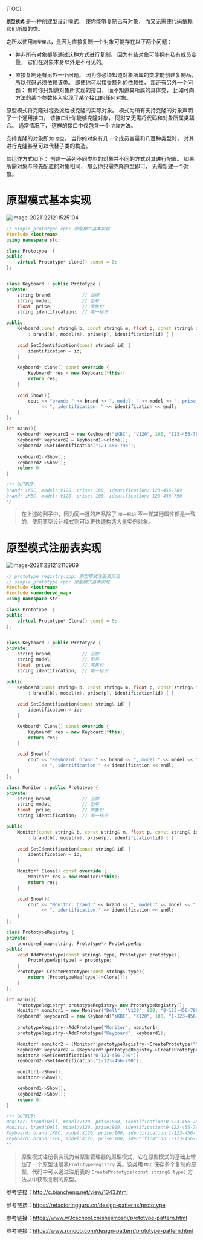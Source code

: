 [TOC]

**`原型模式`** 是一种创建型设计模式， 使你能够复制已有对象， 而又无需使代码依赖它们所属的类。

之所以使用`原型模式`，是因为直接复制一个对象可能存在以下两个问题：

- 并非所有对象都能通过这种方式进行复制， 因为有些对象可能拥有私有成员变量， 它们在对象本身以外是不可见的。

- 直接复制还有另外一个问题。 因为你必须知道对象所属的类才能创建复制品， 所以代码必须依赖该类。 即使你可以接受额外的依赖性， 那还有另外一个问题： 有时你只知道对象所实现的接口， 而不知道其所属的具体类， 比如可向方法的某个参数传入实现了某个接口的任何对象。



原型模式将克隆过程委派给被克隆的实际对象。 模式为所有支持克隆的对象声明了一个通用接口， 该接口让你能够克隆对象， 同时又无需将代码和对象所属类耦合。 通常情况下， 这样的接口中仅包含一个 `克隆`方法。

支持克隆的对象即为 `原型`。 当你的对象有几十个成员变量和几百种类型时， 对其进行克隆甚至可以代替子类的构造。

其运作方式如下： 创建一系列不同类型的对象并不同的方式对其进行配置。 如果所需对象与预先配置的对象相同， 那么你只需克隆原型即可， 无需新建一个对象。



# 原型模式基本实现

![image-20211221211525104](assets/image-20211221211525104.png)

```cpp
// simple_prototype.cpp: 原型模式基本实现
#include <iostream>
using namespace std;

class Prototype  {
public:
    virtual Prototype* clone() const = 0;
};


class Keyboard : public Prototype {
private:
    string brand;           // 品牌
    string model;           // 型号
    float  prise;           // 零售价
    string identification;  // 唯一标识

public:
    Keyboard(const string& b, const string& m, float p, const string& id)
        : brand(b), model(m), prise(p), identification(id) { }
    
    void SetIdentification(const string& id) {
        identification = id;
    }

    Keyboard* clone() const override {
        Keyboard* res = new Keyboard(*this);
        return res;
    }

    void Show(){
        cout << "brand: " << brand << ", model: " << model << ", prise: " << prise
             << ", identification: " << identification << endl;
    }
};

int main(){
    Keyboard* keyboard1 = new Keyboard("iKBC", "V120", 100, "123-456-789");
    Keyboard* keyboard2 = keyboard1->clone();
    keyboard2->SetIdentification("123-456-790");
    
    keyboard1->Show();
    keyboard2->Show();
    return 0;
}

/** OUTPUT:
brand: iKBC, model: V120, prise: 100, identification: 123-456-789
brand: iKBC, model: V120, prise: 100, identification: 123-456-790
*/
```

> 在上述的例子中，因为同一批的产品除了 `唯一标识` 不一样其他属性都是一致的，使用原型设计模式则可以更快速构造大量实例对象。



# 原型模式注册表实现

![image-20211221212116969](assets/image-20211221212116969.png)

```cpp
// prototype_registry.cpp: 原型模式注册表实现
// simple_prototype.cpp: 原型模式基本实现
#include <iostream>
#include <unordered_map>
using namespace std;

class Prototype  {
public:
    virtual Prototype* Clone() const = 0;
};


class Keyboard : public Prototype {
private:
    string brand;           // 品牌
    string model;           // 型号
    float  prise;           // 零售价
    string identification;  // 唯一标识

public:
    Keyboard(const string& b, const string& m, float p, const string& id)
        : brand(b), model(m), prise(p), identification(id) { }
    
    void SetIdentification(const string& id) {
        identification = id;
    }

    Keyboard* Clone() const override {
        Keyboard* res = new Keyboard(*this);
        return res;
    }

    void Show(){
        cout << "Keyboard: brand:" << brand << ", model:" << model << ", prise:" << prise
             << ", identification:" << identification << endl;
    }
};

class Monitor : public Prototype {
private:
    string brand;           // 品牌
    string model;           // 型号
    float  prise;           // 零售价
    string identification;  // 唯一标识

public:
    Monitor(const string& b, const string& m, float p, const string& id)
        : brand(b), model(m), prise(p), identification(id) { }
    
    void SetIdentification(const string& id) {
        identification = id;
    }

    Monitor* Clone() const override {
        Monitor* res = new Monitor(*this);
        return res;
    }

    void Show(){
        cout << "Monitor: brand:" << brand << ", model:" << model << ", prise:" << prise
             << ", identification:" << identification << endl;
    }
};

class PrototypeRegistry {
private:
    unordered_map<string, Prototype*> PrototypeMap;
public:
    void AddPrototype(const string& type, Prototype* prototype){
        PrototypeMap[type] = prototype;
    }
    Prototype* CreatePrototype(const string& type){
        return (PrototypeMap[type]->Clone());
    }
};

int main(){
    PrototypeRegistry* prototypeRegistry= new PrototypeRegistry();
    Monitor* monitor1 = new Monitor("Dell", "V120", 800, "0-123-456-789");
    Keyboard* keyboard1 = new Keyboard("iKBC", "X120", 100, "1-123-456-789");
    
    prototypeRegistry->AddPrototype("Monitor", monitor1);
    prototypeRegistry->AddPrototype("Keyboard", keyboard1);

    Monitor* monitor2 = (Monitor*)prototypeRegistry->CreatePrototype("Monitor");
    Keyboard* keyboard2 = (Keyboard*)prototypeRegistry->CreatePrototype("Keyboard");
    monitor2->SetIdentification("0-123-456-790");
    keyboard2->SetIdentification("1-123-456-790");

    monitor1->Show();
    monitor2->Show();

    keyboard1->Show();
    keyboard2->Show();
    return 0;
}

/** OUTPUT:
Monitor: brand:Dell, model:V120, prise:800, identification:0-123-456-789
Monitor: brand:Dell, model:V120, prise:800, identification:0-123-456-790
Keyboard: brand:iKBC, model:X120, prise:100, identification:1-123-456-789
Keyboard: brand:iKBC, model:X120, prise:100, identification:1-123-456-790
*/
```

> 原型模式注册表实现为带原型管理器的原型模式，它在原型模式的基础上增加了一个原型注册表`PrototypeRegistry` 类。该类用  `Map`  保存多个复制的原型，代码中可以通过注册表的 `CreatePrototype(const string& type)` 方法从中获取复制的原型。



参考链接：http://c.biancheng.net/view/1343.html

参考链接：https://refactoringguru.cn/design-patterns/prototype

参考链接：https://www.w3cschool.cn/shejimoshi/prototype-pattern.html

参考链接：https://www.runoob.com/design-pattern/prototype-pattern.html

